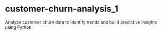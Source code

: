 # customer-churn-analysis_1
Analyze customer churn data to identify trends and build predictive insights using Python.
